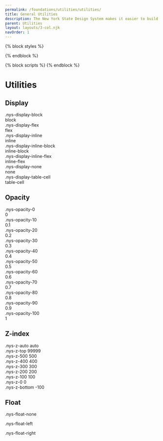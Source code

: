 ```yaml
---
permalink: /foundations/utilities/utilities/
title: General Utilities
description: The New York State Design System makes it easier to build usable, accessible, mobile-friendly websites for New York State residents.
parent: Utilities
layout: layouts/3-col.njk
navOrder: 1
---
```


{% block styles %}
<link rel="stylesheet" href="{{ site.url | url}}/assets/css/utilities.css">
{% endblock %}

{% block scripts %}
{% endblock %}


# Utilities

## Display
<section class="utility-examples" id="display">

  <div class="utility-example-container">
    <div class="nys-grid-row flex-justify">
      <div class="nys-grid-col utility-example-class nys-grid-col-12 nys-tablet:nys-grid-col">
        <span class="utility-class">.nys-display-block</span>
      </div>
      <div class="nys-grid-col utility-example-value">
        <span class="utility-value">block</span>
      </div>
      <div class="nys-grid-col utility-example">
        <div class="nys-display-block"> </div>
      </div>
    </div>
  </div>
  <div class="utility-example-container">
    <div class="nys-grid-row flex-justify">
      <div class="nys-grid-col utility-example-class nys-grid-col-12 nys-tablet:nys-grid-col">
        <span class="utility-class">.nys-display-flex</span>
      </div>
      <div class="nys-grid-col utility-example-value">
        <span class="utility-value">flex</span>
      </div>
      <div class="nys-grid-col utility-example">
        <div class="nys-display-flex"></div>
      </div>
    </div>
  </div>
  <div class="utility-example-container">
    <div class="nys-grid-row flex-justify">
      <div class="nys-grid-col utility-example-class nys-grid-col-12 nys-tablet:nys-grid-col">
        <span class="utility-class">.nys-display-inline</span>
      </div>
      <div class="nys-grid-col utility-example-value">
        <span class="utility-value">inline</span>
      </div>
      <div class="nys-grid-col utility-example">
        <div class="nys-display-inline"></div>
      </div>
    </div>
  </div>
  <div class="utility-example-container">
    <div class="nys-grid-row flex-justify">
      <div class="nys-grid-col utility-example-class nys-grid-col-12 nys-tablet:nys-grid-col">
        <span class="utility-class">.nys-display-inline-block</span>
      </div>
      <div class="nys-grid-col utility-example-value">
        <span class="utility-value">inline-block</span>
      </div>
      <div class="nys-grid-col utility-example">
        <div class="nys-display-inline-block"></div>
      </div>
    </div>
  </div>
  <div class="utility-example-container">
    <div class="nys-grid-row flex-justify">
      <div class="nys-grid-col utility-example-class nys-grid-col-12 nys-tablet:nys-grid-col">
        <span class="utility-class">.nys-display-inline-flex</span>
      </div>
      <div class="nys-grid-col utility-example-value">
        <span class="utility-value">inline-flex</span>
      </div>
      <div class="nys-grid-col utility-example">
        <div class="nys-display-inline-flex"></div>
      </div>
    </div>
  </div>
  <div class="utility-example-container">
    <div class="nys-grid-row flex-justify">
      <div class="nys-grid-col utility-example-class nys-grid-col-12 nys-tablet:nys-grid-col">
        <span class="utility-class">.nys-display-none</span>
      </div>
      <div class="nys-grid-col utility-example-value">
        <span class="utility-value">none</span>
      </div>
      <div class="nys-grid-col utility-example">
        <div class="nys-display-none"></div>
      </div>
    </div>
  </div>
  <div class="utility-example-container">
    <div class="nys-grid-row flex-justify">
      <div class="nys-grid-col utility-example-class nys-grid-col-12 nys-tablet:nys-grid-col">
        <span class="utility-class">.nys-display-table-cell</span>
      </div>
      <div class="nys-grid-col utility-example-value">
        <span class="utility-value">table-cell</span>
      </div>
      <div class="nys-grid-col utility-example">
        <div class="nys-display-table">
          <div class="nys-display-table-row">
            <div class="nys-display-table-cell border-1px border-white bg-secondary-light padding-x-5 padding-y-3"></div>
            <div class="nys-display-table-cell border-1px border-white bg-secondary-light padding-x-5 padding-y-3"></div>
          </div>
        </div>
      </div>
    </div>
  </div>
</section>

## Opacity

<section class="utility" id="opacity">
    <section class="utility-examples">
        <div class="utility-example-container">
  <div class="nys-grid-row flex-no-wrap">
    <div class="nys-grid-col utility-example-class">
      <span class="utility-class">
          .nys-opacity-0
        </span>
    </div>
      <div class="nys-grid-col utility-example-value">
        <span class="utility-value">
          0
        </span>
      </div>
      <div class="utility-example nys-grid-col-6">
          <div class="bg-primary nys-grid-row radius-sm height-4 padding-x-1 flex-align-center">
            <div class="nys-grid-col nys-opacity-0 height-05 bg-white"></div>
            <div class="nys-grid-col nys-opacity-0 height-05 bg-black"></div>
          </div>
      </div>
  </div>
</div>
        <div class="utility-example-container">
  <div class="nys-grid-row flex-no-wrap">
    <div class="nys-grid-col utility-example-class">
      <span class="utility-class">
          .nys-opacity-10
        </span>
    </div>
      <div class="nys-grid-col utility-example-value">
        <span class="utility-value">
          0.1
        </span>
      </div>
      <div class="utility-example nys-grid-col-6">
          <div class="bg-primary nys-grid-row radius-sm height-4 padding-x-1 flex-align-center">
            <div class="nys-grid-col nys-opacity-10 height-05 bg-white"></div>
            <div class="nys-grid-col nys-opacity-10 height-05 bg-black"></div>
          </div>
      </div>
  </div>
</div>

<div class="utility-example-container">
  <div class="nys-grid-row flex-no-wrap">
    <div class="nys-grid-col utility-example-class">
      <span class="utility-class">
          .nys-opacity-20
        </span>
    </div>
      <div class="nys-grid-col utility-example-value">
        <span class="utility-value">
          0.2
        </span>
      </div>
      <div class="utility-example nys-grid-col-6">
          <div class="bg-primary nys-grid-row radius-sm height-4 padding-x-1 flex-align-center">
            <div class="nys-grid-col nys-opacity-20 height-05 bg-white"></div>
            <div class="nys-grid-col nys-opacity-20 height-05 bg-black"></div>
          </div>
      </div>
  </div>
</div>
<div class="utility-example-container">
  <div class="nys-grid-row flex-no-wrap">
    <div class="nys-grid-col utility-example-class">
      <span class="utility-class">
          .nys-opacity-30
        </span>
    </div>
      <div class="nys-grid-col utility-example-value">
        <span class="utility-value">
          0.3
        </span>
      </div>
      <div class="utility-example nys-grid-col-6">
          <div class="bg-primary nys-grid-row radius-sm height-4 padding-x-1 flex-align-center">
            <div class="nys-grid-col nys-opacity-30 height-05 bg-white"></div>
            <div class="nys-grid-col nys-opacity-30 height-05 bg-black"></div>
          </div>
      </div>
  </div>
</div>
<div class="utility-example-container">
  <div class="nys-grid-row flex-no-wrap">
    <div class="nys-grid-col utility-example-class">
      <span class="utility-class">
          .nys-opacity-40
        </span>
    </div>
      <div class="nys-grid-col utility-example-value">
        <span class="utility-value">
          0.4
        </span>
      </div>
      <div class="utility-example nys-grid-col-6">
          <div class="bg-primary nys-grid-row radius-sm height-4 padding-x-1 flex-align-center">
            <div class="nys-grid-col nys-opacity-40 height-05 bg-white"></div>
            <div class="nys-grid-col nys-opacity-40 height-05 bg-black"></div>
          </div>
      </div>
  </div>
</div>
<div class="utility-example-container">
  <div class="nys-grid-row flex-no-wrap">
    <div class="nys-grid-col utility-example-class">
      <span class="utility-class">
          .nys-opacity-50
        </span>
    </div>
      <div class="nys-grid-col utility-example-value">
        <span class="utility-value">
          0.5
        </span>
      </div>
      <div class="utility-example nys-grid-col-6">
          <div class="bg-primary nys-grid-row radius-sm height-4 padding-x-1 flex-align-center">
            <div class="nys-grid-col nys-opacity-50 height-05 bg-white"></div>
            <div class="nys-grid-col nys-opacity-50 height-05 bg-black"></div>
          </div>
      </div>
  </div>
</div>
<div class="utility-example-container">
  <div class="nys-grid-row flex-no-wrap">
    <div class="nys-grid-col utility-example-class">
      <span class="utility-class">
          .nys-opacity-60
        </span>
    </div>
      <div class="nys-grid-col utility-example-value">
        <span class="utility-value">
          0.6
        </span>
      </div>
      <div class="utility-example nys-grid-col-6">
          <div class="bg-primary nys-grid-row radius-sm height-4 padding-x-1 flex-align-center">
            <div class="nys-grid-col nys-opacity-60 height-05 bg-white"></div>
            <div class="nys-grid-col nys-opacity-60 height-05 bg-black"></div>
          </div>
      </div>
  </div>
</div>
<div class="utility-example-container">
  <div class="nys-grid-row flex-no-wrap">
    <div class="nys-grid-col utility-example-class">
      <span class="utility-class">
          .nys-opacity-70
        </span>
    </div>
      <div class="nys-grid-col utility-example-value">
        <span class="utility-value">
          0.7
        </span>
      </div>
      <div class="utility-example nys-grid-col-6">
          <div class="bg-primary nys-grid-row radius-sm height-4 padding-x-1 flex-align-center">
            <div class="nys-grid-col nys-opacity-70 height-05 bg-white"></div>
            <div class="nys-grid-col nys-opacity-70 height-05 bg-black"></div>
          </div>
      </div>
  </div>
</div>
<div class="utility-example-container">
  <div class="nys-grid-row flex-no-wrap">
    <div class="nys-grid-col utility-example-class">
      <span class="utility-class">
          .nys-opacity-80
        </span>
    </div>
      <div class="nys-grid-col utility-example-value">
        <span class="utility-value">
          0.8
        </span>
      </div>
      <div class="utility-example nys-grid-col-6">
          <div class="bg-primary nys-grid-row radius-sm height-4 padding-x-1 flex-align-center">
            <div class="nys-grid-col nys-opacity-80 height-05 bg-white"></div>
            <div class="nys-grid-col nys-opacity-80 height-05 bg-black"></div>
          </div>
      </div>
  </div>
</div>
<div class="utility-example-container">
  <div class="nys-grid-row flex-no-wrap">
    <div class="nys-grid-col utility-example-class">
      <span class="utility-class">
          .nys-opacity-90
        </span>
    </div>
      <div class="nys-grid-col utility-example-value">
        <span class="utility-value">
          0.9
        </span>
      </div>
      <div class="utility-example nys-grid-col-6">
          <div class="bg-primary nys-grid-row radius-sm height-4 padding-x-1 flex-align-center">
            <div class="nys-grid-col nys-opacity-90 height-05 bg-white"></div>
            <div class="nys-grid-col nys-opacity-90 height-05 bg-black"></div>
          </div>
      </div>
  </div>
</div>
<div class="utility-example-container">
  <div class="nys-grid-row flex-no-wrap">
    <div class="nys-grid-col utility-example-class">
      <span class="utility-class">
          .nys-opacity-100
        </span>
    </div>
      <div class="nys-grid-col utility-example-value">
        <span class="utility-value">
          1
        </span>
      </div>
      <div class="utility-example nys-grid-col-6">
          <div class="bg-primary nys-grid-row radius-sm height-4 padding-x-1 flex-align-center">
            <div class="nys-grid-col nys-opacity-100 height-05 bg-white"></div>
            <div class="nys-grid-col nys-opacity-100 height-05 bg-black"></div>
          </div>
      </div>
  </div>
</div>
</section>

</section>

## Z-index

<section class="utility nys-z-0 position-relative" id="z-index">
  <section class="utility-examples position-relative padding-bottom-1">
    <div class="bg-white border-ink radius-lg width-card-lg padding-2  minh-10 margin-left-0 nys-display-flex nys-flex-justify nys-flex-align-start nys-z-auto">
      <span class="utility-class">.nys-z-auto</span>
      <span class="utility-value">auto</span>
    </div>
    <div class="bg-white border-ink radius-lg nys-display-flex nys-flex-justify nys-flex-align-start margin-top-neg-3 nys-z-top position-relative shadow-3">
      <span class="utility-class">.nys-z-top</span>
      <span class="utility-value">99999</span>
    </div>
    <div class="bg-gray-1 border-ink radius-lg nys-display-flex nys-flex-justify nys-flex-align-start margin-top-neg-3 nys-z-500 position-relative shadow-3">
      <span class="utility-class">.nys-z-500</span>
      <span class="utility-value">500</span>
    </div>
    <div class="bg-gray-10 border-ink radius-lg nys-display-flex nys-flex-justify nys-flex-align-start margin-top-neg-3 nys-z-400 position-relative shadow-3">
      <span class="utility-class">.nys-z-400</span>
      <span class="utility-value">400</span>
    </div>
    <div class="bg-gray-30 border-ink radius-lg nys-display-flex nys-flex-justify nys-flex-align-start margin-top-neg-3 nys-z-300 position-relative shadow-3">
      <span class="utility-class">.nys-z-300</span>
      <span class="utility-value">300</span>
    </div>
    <div class="bg-gray-50 border-ink radius-lg nys-display-flex nys-flex-justify nys-flex-align-start margin-top-neg-3 nys-z-200 position-relative shadow-3">
      <span class="utility-class">.nys-z-200</span>
      <span class="utility-value">200</span>
    </div>
    <div class="bg-gray-70 border-ink radius-lg nys-display-flex nys-flex-justify nys-flex-align-start margin-top-neg-3 nys-z-100 position-relative shadow-3">
      <span class="utility-class">.nys-z-100</span>
      <span class="utility-value">100</span>
    </div>
    <div class="bg-gray-90 border-ink radius-lg nys-display-flex nys-flex-justify nys-flex-align-start margin-top-neg-3 nys-z-0 position-relative shadow-3">
      <span class="utility-class">.nys-z-0</span>
      <span class="utility-value">0</span>
    </div>
    <div class="bg-black border-ink radius-lg nys-display-flex nys-flex-justify nys-flex-align-start margin-top-neg-3 nys-z-bottom position-relative shadow-3">
      <span class="utility-class">.nys-z-bottom</span>
      <span class="utility-value">-100</span>
    </div>
  </section>
</section>

## Float
<section class="utility-examples" id="float">
  <p class="nys-float-none bg-base-lighter padding-2"><span class="utility-class">.nys-float-none</span></p>
  <p class="nys-float-left bg-base-lighter padding-2"><span class="utility-class">.nys-float-left</span></p>
  <p class="nys-float-right bg-base-lighter padding-2"><span class="utility-class">.nys-float-right</span></p>
</section>
